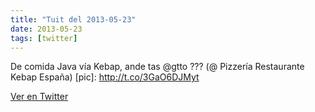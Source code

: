 ```yaml
---
title: "Tuit del 2013-05-23"
date: 2013-05-23
tags: [twitter]
---
```


De comida Java vía Kebap, ande tas @gtto ??? (@ Pizzería Restaurante Kebap España) [pic]: http://t.co/3GaO6DJMyt



[Ver en Twitter](https://twitter.com/i/web/status/337548550906990592)
